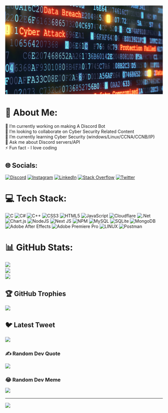 ![logo](https://github.com/sk3letonn/sk3letonn/blob/main/1.jpg)
# 💫 About Me:
🔭 I’m currently working on making A Discord Bot<br>👯 I’m looking to collaborate on Cyber Security Related Content<br>🌱 I’m currently learning Cyber Security (windows/Linux/CCNA/CCNB/IP)<br>💬 Ask me about Discord servers/API<br>⚡ Fun fact - I love coding


## 🌐 Socials:
[![Discord](https://img.shields.io/badge/Discord-%237289DA.svg?logo=discord&logoColor=white)](https://discord.gg/sqwsGExWnH) [![Instagram](https://img.shields.io/badge/Instagram-%23E4405F.svg?logo=Instagram&logoColor=white)](https://instagram.com/Lith_wesam) [![LinkedIn](https://img.shields.io/badge/LinkedIn-%230077B5.svg?logo=linkedin&logoColor=white)](https://linkedin.com/in/sk3leton-) [![Stack Overflow](https://img.shields.io/badge/-Stackoverflow-FE7A16?logo=stack-overflow&logoColor=white)](https://stackoverflow.com/users/17113089) [![Twitter](https://img.shields.io/badge/Twitter-%231DA1F2.svg?logo=Twitter&logoColor=white)](https://twitter.com/@DiESk3leton) 

# 💻 Tech Stack:
![C](https://img.shields.io/badge/c-%2300599C.svg?style=plastic&logo=c&logoColor=white) ![C#](https://img.shields.io/badge/c%23-%23239120.svg?style=plastic&logo=c-sharp&logoColor=white) ![C++](https://img.shields.io/badge/c++-%2300599C.svg?style=plastic&logo=c%2B%2B&logoColor=white) ![CSS3](https://img.shields.io/badge/css3-%231572B6.svg?style=plastic&logo=css3&logoColor=white) ![HTML5](https://img.shields.io/badge/html5-%23E34F26.svg?style=plastic&logo=html5&logoColor=white) ![JavaScript](https://img.shields.io/badge/javascript-%23323330.svg?style=plastic&logo=javascript&logoColor=%23F7DF1E) ![Cloudflare](https://img.shields.io/badge/Cloudflare-F38020?style=plastic&logo=Cloudflare&logoColor=white) ![.Net](https://img.shields.io/badge/.NET-5C2D91?style=plastic&logo=.net&logoColor=white) ![Chart.js](https://img.shields.io/badge/chart.js-F5788D.svg?style=plastic&logo=chart.js&logoColor=white) ![NodeJS](https://img.shields.io/badge/node.js-6DA55F?style=plastic&logo=node.js&logoColor=white) ![Next JS](https://img.shields.io/badge/Next-black?style=plastic&logo=next.js&logoColor=white) ![NPM](https://img.shields.io/badge/NPM-%23000000.svg?style=plastic&logo=npm&logoColor=white) ![MySQL](https://img.shields.io/badge/mysql-%2300f.svg?style=plastic&logo=mysql&logoColor=white) ![SQLite](https://img.shields.io/badge/sqlite-%2307405e.svg?style=plastic&logo=sqlite&logoColor=white) ![MongoDB](https://img.shields.io/badge/MongoDB-%234ea94b.svg?style=plastic&logo=mongodb&logoColor=white) ![Adobe After Effects](https://img.shields.io/badge/Adobe%20After%20Effects-9999FF.svg?style=plastic&logo=Adobe%20After%20Effects&logoColor=white) ![Adobe Premiere Pro](https://img.shields.io/badge/Adobe%20Premiere%20Pro-9999FF.svg?style=plastic&logo=Adobe%20Premiere%20Pro&logoColor=white) ![LINUX](https://img.shields.io/badge/Linux-FCC624?style=plastic&logo=linux&logoColor=black) ![Postman](https://img.shields.io/badge/Postman-FF6C37?style=plastic&logo=postman&logoColor=white)
# 📊 GitHub Stats:
![](https://github-readme-stats.vercel.app/api?username=sk3letonn&theme=radical&hide_border=false&include_all_commits=true&count_private=true)<br/>
![](https://github-readme-streak-stats.herokuapp.com/?user=sk3letonn&theme=radical&hide_border=false)<br/>
![](https://github-readme-stats.vercel.app/api/top-langs/?username=sk3letonn&theme=radical&hide_border=false&include_all_commits=true&count_private=true&layout=compact)

## 🏆 GitHub Trophies
![](https://github-profile-trophy.vercel.app/?username=sk3letonn&theme=radical&no-frame=false&no-bg=false&margin-w=4)

## 🐦 Latest Tweet
[![](https://gtce.itsvg.in/api?username=@DiESk3leton)](https://github.com/VishwaGauravIn/github-twitter-card-embed)

### ✍️ Random Dev Quote
![](https://quotes-github-readme.vercel.app/api?type=horizontal&theme=radical)

### 😂 Random Dev Meme
<img src="https://random-memer.herokuapp.com/" width="512px"/>

---
[![](https://visitcount.itsvg.in/api?id=sk3letonn&icon=2&color=10)](https://visitcount.itsvg.in)
